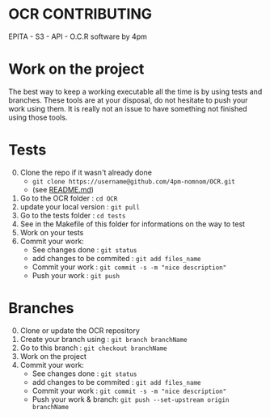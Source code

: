 # OCR CONTRIBUTING
EPITA - S3 - API - O.C.R software by 4pm

# Work on the project
The best way to keep a working executable all the time is by using tests
and branches. These tools are at your disposal, do not hesitate to push
your work using them. It is really not an issue to have something not
finished using those tools.

# Tests
0. Clone the repo if it wasn't already done
    -   `git clone https://username@github.com/4pm-nomnom/OCR.git`
    -   (see [README.md](../README.md))
1. Go to the OCR folder : `cd OCR`
2. update your local version : `git pull`
3. Go to the tests folder : `cd tests`
4. See in the Makefile of this folder for informations on the way to test
5. Work on your tests
6. Commit your work:
    -   See changes done : `git status`
    -   add changes to be commited : `git add files_name`
    -   Commit your work : `git commit -s -m "nice description"`
    -   Push your work : `git push`

# Branches
0. Clone or update the OCR repository
1. Create your branch using : `git branch branchName`
2. Go to this branch : `git checkout branchName`
3. Work on the project
4. Commit your work:
    -   See changes done : `git status`
    -   add changes to be commited : `git add files_name`
    -   Commit your work : `git commit -s -m "nice description"`
    -   Push your work & branch: `git push --set-upstream origin branchName`
